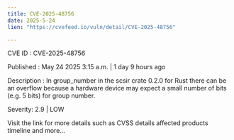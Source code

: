 ```yaml
---
title: CVE-2025-48756
date: 2025-5-24
lien: "https://cvefeed.io/vuln/detail/CVE-2025-48756"

---
```


CVE ID : CVE-2025-48756

Published :  May 24
2025
3:15 a.m. | 1 day
9 hours ago

Description : In group_number in the scsir crate 0.2.0 for Rust
there can be an overflow because a hardware device may expect a small number of bits (e.g.
5 bits) for group number.

Severity: 2.9 | LOW

Visit the link for more details
such as CVSS details
affected products
timeline
and more...
